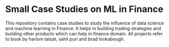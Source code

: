 # Small Case Studies on ML in Finance
This repository contains case studies to study the influence of data science and machine learning in Finance. It helps in building trading strategies and building other products which can help in finance domain. All projects refer to book by hariom tatsat, sahil puri and brad lookabough.
